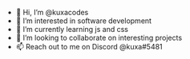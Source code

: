- 👋 Hi, I’m @kuxacodes
- 👀 I’m interested in software development
- 🌱 I’m currently learning js and css
- 💞️ I’m looking to collaborate on interesting projects
- 📫 Reach out to me on Discord @kuxa#5481
